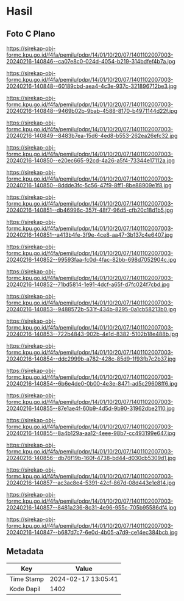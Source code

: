 # Hasil

## Foto C Plano

https://sirekap-obj-formc.kpu.go.id/f4fa/pemilu/pdpr/14/01/10/20/07/1401102007003-20240216-140846--ca07e8c0-024d-4054-b219-314bdfef4b7a.jpg

https://sirekap-obj-formc.kpu.go.id/f4fa/pemilu/pdpr/14/01/10/20/07/1401102007003-20240216-140848--60189cbd-aea4-4c3e-937c-321896712be3.jpg

https://sirekap-obj-formc.kpu.go.id/f4fa/pemilu/pdpr/14/01/10/20/07/1401102007003-20240216-140848--9469b02b-9bab-4588-8170-b4971144d22f.jpg

https://sirekap-obj-formc.kpu.go.id/f4fa/pemilu/pdpr/14/01/10/20/07/1401102007003-20240216-140849--8483b7ea-15d6-4ed8-b553-262ea26efc32.jpg

https://sirekap-obj-formc.kpu.go.id/f4fa/pemilu/pdpr/14/01/10/20/07/1401102007003-20240216-140850--e20ec665-92cd-4a26-a5f4-73344e17112a.jpg

https://sirekap-obj-formc.kpu.go.id/f4fa/pemilu/pdpr/14/01/10/20/07/1401102007003-20240216-140850--8ddde3fc-5c56-47f9-8ff1-8be88909e1f8.jpg

https://sirekap-obj-formc.kpu.go.id/f4fa/pemilu/pdpr/14/01/10/20/07/1401102007003-20240216-140851--db46996c-357f-48f7-96d5-cfb20c18d1b5.jpg

https://sirekap-obj-formc.kpu.go.id/f4fa/pemilu/pdpr/14/01/10/20/07/1401102007003-20240216-140851--a413b4fe-3f9e-4ce8-aa47-3b137c4e6407.jpg

https://sirekap-obj-formc.kpu.go.id/f4fa/pemilu/pdpr/14/01/10/20/07/1401102007003-20240216-140852--99593faa-fc0d-4fac-82bb-698d7052904c.jpg

https://sirekap-obj-formc.kpu.go.id/f4fa/pemilu/pdpr/14/01/10/20/07/1401102007003-20240216-140852--71bd5814-1e91-4dcf-a65f-d7fc024f7cbd.jpg

https://sirekap-obj-formc.kpu.go.id/f4fa/pemilu/pdpr/14/01/10/20/07/1401102007003-20240216-140853--9488572b-531f-434b-8295-0a1cb58213b0.jpg

https://sirekap-obj-formc.kpu.go.id/f4fa/pemilu/pdpr/14/01/10/20/07/1401102007003-20240216-140853--722b4843-902b-4e1d-8382-5102b18e488b.jpg

https://sirekap-obj-formc.kpu.go.id/f4fa/pemilu/pdpr/14/01/10/20/07/1401102007003-20240216-140854--ddc2999b-a782-428c-85d9-1f93fb7c2b37.jpg

https://sirekap-obj-formc.kpu.go.id/f4fa/pemilu/pdpr/14/01/10/20/07/1401102007003-20240216-140854--6b6e4de0-0b00-4e3e-8471-ad5c29608ff6.jpg

https://sirekap-obj-formc.kpu.go.id/f4fa/pemilu/pdpr/14/01/10/20/07/1401102007003-20240216-140855--87e1ae4f-60b9-4d5d-9b90-31962dbe2110.jpg

https://sirekap-obj-formc.kpu.go.id/f4fa/pemilu/pdpr/14/01/10/20/07/1401102007003-20240216-140855--8a4b129a-aa12-4eee-98b7-cc493199e647.jpg

https://sirekap-obj-formc.kpu.go.id/f4fa/pemilu/pdpr/14/01/10/20/07/1401102007003-20240216-140856--db76f19b-160f-4738-bd44-d030cb5309d1.jpg

https://sirekap-obj-formc.kpu.go.id/f4fa/pemilu/pdpr/14/01/10/20/07/1401102007003-20240216-140857--ac3ac8e4-5391-42cf-867d-08d443e1e814.jpg

https://sirekap-obj-formc.kpu.go.id/f4fa/pemilu/pdpr/14/01/10/20/07/1401102007003-20240216-140857--8481a236-8c31-4e96-955c-705b95586df4.jpg

https://sirekap-obj-formc.kpu.go.id/f4fa/pemilu/pdpr/14/01/10/20/07/1401102007003-20240216-140847--b687d7c7-6e0d-4b05-a7d9-ce14ec384bcb.jpg


## Metadata

| Key        | Value               |
| ---------- | ------------------- |
| Time Stamp | 2024-02-17 13:05:41 |
| Kode Dapil | 1402                |



